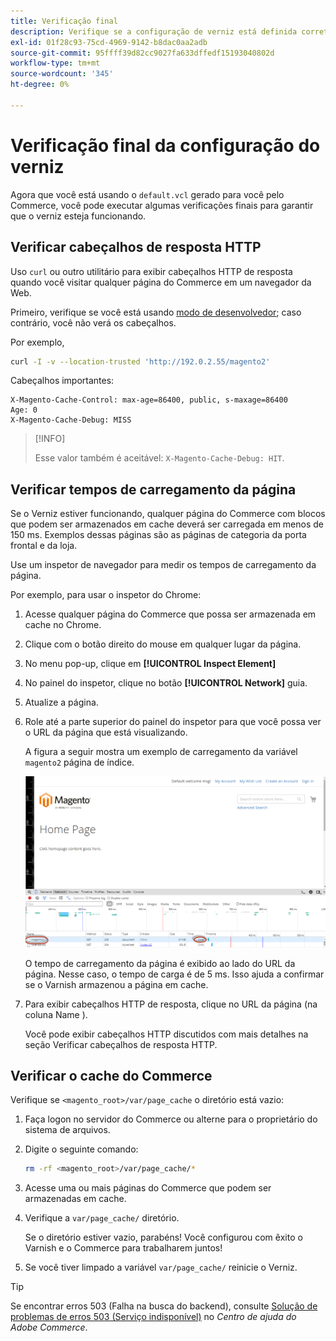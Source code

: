 ```yaml
---
title: Verificação final
description: Verifique se a configuração de verniz está definida corretamente para funcionar com o aplicativo do Adobe Commerce.
exl-id: 01f28c93-75cd-4969-9142-b8dac0aa2adb
source-git-commit: 95ffff39d82cc9027fa633dffedf15193040802d
workflow-type: tm+mt
source-wordcount: '345'
ht-degree: 0%

---
```


# Verificação final da configuração do verniz

Agora que você está usando o `default.vcl` gerado para você pelo Commerce, você pode executar algumas verificações finais para garantir que o verniz esteja funcionando.

## Verificar cabeçalhos de resposta HTTP

Uso `curl` ou outro utilitário para exibir cabeçalhos HTTP de resposta quando você visitar qualquer página do Commerce em um navegador da Web.

Primeiro, verifique se você está usando [modo de desenvolvedor](../cli/set-mode.md#change-to-developer-mode); caso contrário, você não verá os cabeçalhos.

Por exemplo,

```bash
curl -I -v --location-trusted 'http://192.0.2.55/magento2'
```

Cabeçalhos importantes:

```terminal
X-Magento-Cache-Control: max-age=86400, public, s-maxage=86400
Age: 0
X-Magento-Cache-Debug: MISS
```

>[!INFO]
>
>Esse valor também é aceitável: `X-Magento-Cache-Debug: HIT`.

## Verificar tempos de carregamento da página

Se o Verniz estiver funcionando, qualquer página do Commerce com blocos que podem ser armazenados em cache deverá ser carregada em menos de 150 ms. Exemplos dessas páginas são as páginas de categoria da porta frontal e da loja.

Use um inspetor de navegador para medir os tempos de carregamento da página.

Por exemplo, para usar o inspetor do Chrome:

1. Acesse qualquer página do Commerce que possa ser armazenada em cache no Chrome.
1. Clique com o botão direito do mouse em qualquer lugar da página.
1. No menu pop-up, clique em **[!UICONTROL Inspect Element]**
1. No painel do inspetor, clique no botão **[!UICONTROL Network]** guia.
1. Atualize a página.
1. Role até a parte superior do painel do inspetor para que você possa ver o URL da página que está visualizando.

   A figura a seguir mostra um exemplo de carregamento da variável `magento2` página de índice.

   ![Clique na página que você está visualizando](../../assets/configuration/varnish-inspector.png)

   O tempo de carregamento da página é exibido ao lado do URL da página. Nesse caso, o tempo de carga é de 5 ms. Isso ajuda a confirmar se o Varnish armazenou a página em cache.

1. Para exibir cabeçalhos HTTP de resposta, clique no URL da página (na coluna Name ).

   Você pode exibir cabeçalhos HTTP discutidos com mais detalhes na seção Verificar cabeçalhos de resposta HTTP.

## Verificar o cache do Commerce

Verifique se `<magento_root>/var/page_cache` o diretório está vazio:

1. Faça logon no servidor do Commerce ou alterne para o proprietário do sistema de arquivos.
1. Digite o seguinte comando:

   ```bash
   rm -rf <magento_root>/var/page_cache/*
   ```

1. Acesse uma ou mais páginas do Commerce que podem ser armazenadas em cache.
1. Verifique a `var/page_cache/` diretório.

   Se o diretório estiver vazio, parabéns! Você configurou com êxito o Varnish e o Commerce para trabalharem juntos!

1. Se você tiver limpado a variável `var/page_cache/` reinicie o Verniz.

>[!TIP]
>
>Se encontrar erros 503 (Falha na busca do backend), consulte [Solução de problemas de erros 503 (Serviço indisponível)](https://support.magento.com/hc/en-us/articles/360034631211) no _Centro de ajuda do Adobe Commerce_.
